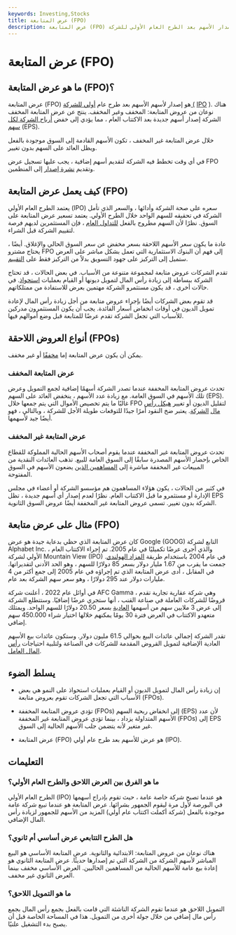 ```yaml
---
keywords: Investing,Stocks
title: عرض المتابعة (FPO)
description: عرض المتابعة (FPO) هو إصدار الأسهم بعد الطرح العام الأولي للشركة (IPO).
---
```


# عرض المتابعة (FPO)
## ما هو عرض المتابعة (FPO)؟

عرض المتابعة (FPO) هو إصدار لأسهم الأسهم بعد طرح عام [أولي للشركة (](/ipo) [IPO](/ipo) ). هناك نوعان من عروض المتابعة: المخفف وغير المخفف. ينتج عن عرض المتابعة المخفف الشركة إصدار أسهم جديدة بعد الاكتتاب العام ، مما يؤدي إلى خفض [أرباح الشركة لكل سهم](/eps) (EPS).

خلال عرض المتابعة غير المخفف ، تكون الأسهم القادمة إلى السوق موجودة بالفعل ويظل العائد على السهم بدون تغيير.

في أي وقت تخطط فيه الشركة لتقديم أسهم إضافية ، يجب عليها تسجيل عرض FPO وتقديم [نشرة إصدار](/prospectus) إلى المنظمين.

## كيف يعمل عرض المتابعة (FPO)

يعتمد الطرح العام الأولي (IPO) سعره على صحة الشركة وأدائها ، والسعر الذي تأمل الشركة في تحقيقه للسهم الواحد خلال الطرح الأولي. يعتمد تسعير عرض المتابعة على السوق. نظرًا لأن السهم مطروح بالفعل [للتداول العام](/publiccompany) ، فإن المستثمرين لديهم فرصة لتقييم الشركة قبل الشراء.

عادة ما يكون سعر الأسهم اللاحقة بسعر مخفض عن سعر السوق الحالي والإغلاق. أيضًا ، يحتاج مشترو FPO إلى فهم أن البنوك الاستثمارية التي تعمل بشكل مباشر على العرض ستميل إلى التركيز على جهود التسويق بدلاً من التركيز فقط على [التقييم](/valuation).

تقدم الشركات عروض متابعة لمجموعة متنوعة من الأسباب. في بعض الحالات ، قد تحتاج الشركة ببساطة إلى زيادة رأس المال لتمويل ديونها أو القيام بعمليات [استحواذ](/acquisition). في حالات أخرى ، قد يكون مستثمرو الشركة مهتمين بعرض للاستفادة من ممتلكاتهم.

قد تقوم بعض الشركات أيضًا بإجراء عروض متابعة من أجل زيادة رأس المال لإعادة تمويل الديون في أوقات انخفاض أسعار الفائدة. يجب أن يكون المستثمرون مدركين للأسباب التي تجعل الشركة تقدم عرضًا للمتابعة قبل وضع أموالهم فيها.

## أنواع العروض اللاحقة (FPOs)

يمكن أن يكون عرض المتابعة إما [مخففًا](/dilution) أو غير مخفف.

### عرض المتابعة المخفف

تحدث عروض المتابعة المخففة عندما تصدر الشركة أسهمًا إضافية لجمع التمويل وعرض تلك الأسهم في السوق العامة. مع زيادة عدد الأسهم ، ينخفض العائد على السهم (EPS). غالبًا ما يتم تخصيص الأموال التي يتم جمعها خلال FPO لتقليل الديون أو تغيير [هيكل رأس مال](/capitalstructure) [الشركة](/capitalstructure). يعتبر ضخ النقود أمرًا جيدًا للتوقعات طويلة الأجل للشركة ، وبالتالي ، فهو أيضًا جيد لأسهمها.

### عرض المتابعة غير المخفف

تحدث عروض المتابعة غير المخففة عندما يقوم أصحاب الأسهم الحالية المملوكة للقطاع الخاص بإحضار الأسهم المصدرة سابقًا إلى السوق العامة للبيع. تذهب العائدات النقدية من المبيعات غير المخففة مباشرة إلى [المساهمين الذين](/shareholder) يضعون الأسهم في السوق المفتوحة.

في كثير من الحالات ، يكون هؤلاء المساهمون هم مؤسسو الشركة أو أعضاء في مجلس الإدارة أو مستثمرو ما قبل الاكتتاب العام. نظرًا لعدم إصدار أي أسهم جديدة ، تظل EPS الشركة بدون تغيير. تسمى عروض المتابعة غير المخففة أيضًا عروض السوق الثانوية.

## مثال على عرض متابعة (FPO)

كان عرض المتابعة الذي حظي بدعاية جيدة هو عرض Google (GOOG) التابع لشركة Alphabet Inc. ، والذي أجرى عرضًا تكميليًا في عام 2005. تم إجراء الاكتتاب العام الأولي لشركة Mountain View (IPO) في عام 2004 باستخدام طريقة [المزاد الهولندي](/dutchauction). جمعت ما يقرب من 1.67 مليار دولار بسعر 85 دولارًا للسهم ، وهو الحد الأدنى لتقديراتها. في المقابل ، أدى عرض المتابعة الذي تم إجراؤه في عام 2005 إلى جمع أكثر من 4 مليارات دولار عند 295 دولارًا ، وهو سعر سهم الشركة بعد عام.

في أوائل عام 2022 ، أعلنت شركة AFC Gamma ، وهي شركة عقارية تجارية تقدم قروضًا للشركات العاملة في صناعة القنب ، أنها ستجري عرضًا إضافيًا. وستتطلع الشركة إلى عرض 3 ملايين سهم من أسهمها [العادية](/commonstock) بسعر 20.50 دولارًا للسهم الواحد. ويمتلك متعهدو الاكتتاب في العرض فترة 30 يومًا يمكنهم خلالها اختيار شراء 450.000 سهم إضافي.

تقدر الشركة إجمالي عائدات البيع بحوالي 61.5 مليون دولار. وستكون عائدات بيع الأسهم العادية الإضافية لتمويل القروض المقدمة للشركات في الصناعة ولتلبية احتياجات [رأس المال العامل](/workingcapital).

## يسلط الضوء

- إن زيادة رأس المال لتمويل الديون أو القيام بعمليات استحواذ على النمو هي بعض الأسباب التي تجعل الشركات تقوم بعروض متابعة (FPOs).

- تؤدي عروض المتابعة المخففة (FPOs) إلى انخفاض ربحية السهم (EPS) لأن عدد الأسهم المتداولة يزداد ، بينما تؤدي عروض المتابعة غير المخففة (FPOs) إلى EPS غير متغير لأنه يتضمن جلب الأسهم الحالية إلى السوق.

- عرض المتابعة (FPO) هو عرض للأسهم بعد طرح عام أولي (IPO).

## التعليمات

### ما هو الفرق بين العرض اللاحق والطرح العام الأولي؟

الطرح العام الأولي (IPO) هو عندما تصبح شركة خاصة عامة ، حيث تقوم بإدراج أسهمها في البورصة لأول مرة ليقوم الجمهور بشرائها. عرض المتابعة هو عندما تبيع شركة عامة موجودة بالفعل (شركة أكملت اكتتاب عام أولي) المزيد من الأسهم للجمهور لزيادة رأس المال الإضافي.

### هل الطرح التتابعي عرض أساسي أم ثانوي؟

هناك نوعان من عروض المتابعة: الابتدائية والثانوية. عرض المتابعة الأساسي هو البيع المباشر لأسهم الشركة من الشركة التي تم إصدارها حديثًا. عرض المتابعة الثانوي هو إعادة بيع عامة للأسهم الحالية من المساهمين الحاليين. العرض الأساسي مخفف بينما العرض الثانوي غير مخفف.

### ما هو التمويل اللاحق؟

التمويل اللاحق هو عندما تقوم الشركة الناشئة التي قامت بالفعل بجمع رأس المال بجمع رأس مال إضافي من خلال جولة أخرى من التمويل. هذا في المساحة الخاصة قبل أن يصبح بدء التشغيل علنيًا.

